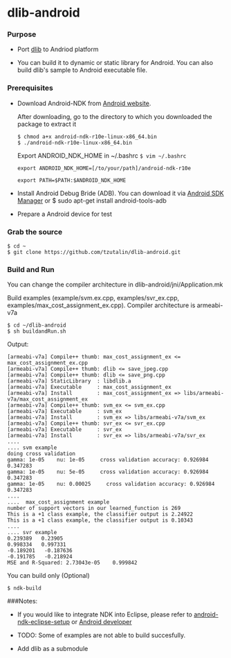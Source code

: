 # dlib-android

### Purpose
* Port [dlib](http://dlib.net/) to Andriod platform

* You can build it to dynamic or static library for Android. You can also build dlib's sample to Android executable file.

### Prerequisites
* Download Android-NDK from [Android website](https://developer.android.com/ndk/downloads/index.html).

	 After downloading, go to the directory to which you downloaded the package to extract it

	 `$ chmod a+x android-ndk-r10e-linux-x86_64.bin`	 
	 `$ ./android-ndk-r10e-linux-x86_64.bin`
	 	 
	 Export ANDROID_NDK_HOME in ~/.bashrc
     `$ vim ~/.bashrc`  
     
	`export ANDROID_NDK_HOME=[/to/your/path]/android-ndk-r10e`
	
    `export PATH=$PATH:$ANDROID_NDK_HOME`

* Install Android Debug Bride (ADB). You can download it via [Android SDK Manager](https://developer.android.com/sdk/installing/index.html) or $ sudo apt-get install android-tools-adb

* Prepare a Android device for test

### Grab the source

    $ cd ~
    $ git clone https://github.com/tzutalin/dlib-android.git


### Build and Run
You can change the compiler architecture in dlib-android/jni/Application.mk

Build examples (example/svm.ex.cpp, examples/svr_ex.cpp, examples/max_cost_assignment_ex.cpp). Compiler architecture is armeabi-v7a

    $ cd ~/dlib-android
    $ sh buildandRun.sh

Output:

	[armeabi-v7a] Compile++ thumb: max_cost_assignment_ex <= max_cost_assignment_ex.cpp
	[armeabi-v7a] Compile++ thumb: dlib <= save_jpeg.cpp
	[armeabi-v7a] Compile++ thumb: dlib <= save_png.cpp
	[armeabi-v7a] StaticLibrary  : libdlib.a
	[armeabi-v7a] Executable     : max_cost_assignment_ex
	[armeabi-v7a] Install        : max_cost_assignment_ex => libs/armeabi-v7a/max_cost_assignment_ex
	[armeabi-v7a] Compile++ thumb: svm_ex <= svm_ex.cpp
	[armeabi-v7a] Executable     : svm_ex
	[armeabi-v7a] Install        : svm_ex => libs/armeabi-v7a/svm_ex
	[armeabi-v7a] Compile++ thumb: svr_ex <= svr_ex.cpp
	[armeabi-v7a] Executable     : svr_ex
	[armeabi-v7a] Install        : svr_ex => libs/armeabi-v7a/svr_ex
    ....
	.... svm example
	doing cross validation
	gamma: 1e-05    nu: 1e-05     cross validation accuracy: 0.926984 0.347283 
	gamma: 1e-05    nu: 5e-05     cross validation accuracy: 0.926984 0.347283 
	gamma: 1e-05    nu: 0.00025     cross validation accuracy: 0.926984 0.347283
    ....
	....  max_cost_assignment example
	number of support vectors in our learned_function is 269
	This is a +1 class example, the classifier output is 2.24922
	This is a +1 class example, the classifier output is 0.10343
    ....
	.... svr example
	0.239389   0.23905
	0.998334   0.997331
	-0.189201   -0.187636
	-0.191785   -0.218924
	MSE and R-Squared: 2.73043e-05    0.999842
You can build only (Optional)

	$ ndk-build 

###Notes:
* If you would like to integrate NDK into Eclipse, please refer to [android-ndk-eclipse-setup](http://tzutalin.blogspot.tw/2015/08/android-ndk-eclipse-setup.html) or [Android developer](https://developer.android.com/ndk/guides/ndk-build.html)

* TODO: Some of examples are not able to build succesfully. 
* Add dlib as a submodule
